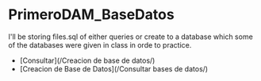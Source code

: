 # PrimeroDAM_BaseDatos

I'll be storing files.sql of either queries or create to a database which 
some of the databases were given in class in orde to practice.

- [Consultar](/Creacion de base de datos/)
- [Creacion de Base de Datos](/Consultar bases de datos/)
